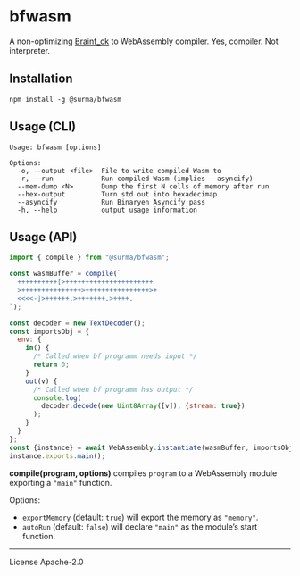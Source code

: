 # bfwasm

A non-optimizing [Brainf_ck][bf] to WebAssembly compiler. Yes, compiler. Not interpreter.

## Installation

```
npm install -g @surma/bfwasm
```

## Usage (CLI)

```
Usage: bfwasm [options]

Options:
  -o, --output <file>  File to write compiled Wasm to
  -r, --run            Run compiled Wasm (implies --asyncify)
  --mem-dump <N>       Dump the first N cells of memory after run
  --hex-output         Turn std out into hexadecimap
  --asyncify           Run Binaryen Asyncify pass
  -h, --help           output usage information
```

## Usage (API)

```js
import { compile } from "@surma/bfwasm";

const wasmBuffer = compile(`
  ++++++++++[>++++++++++++++++++++++
  >+++++++++++++++>++++++++++++++++>+
  <<<<-]>++++++.>+++++++.>++++.
`);

const decoder = new TextDecoder();
const importsObj = {
  env: {
    in() {
      /* Called when bf programm needs input */
      return 0;
    }
    out(v) {
      /* Called when bf programm has output */
      console.log(
        decoder.decode(new Uint8Array([v]), {stream: true})
      );
    }
  }
};
const {instance} = await WebAssembly.instantiate(wasmBuffer, importsObj);
instance.exports.main();
```

**compile(program, options)** compiles `program` to a WebAssembly module exporting a `"main"` function.

Options:

- `exportMemory` (default: `true`) will export the memory as `"memory"`.
- `autoRun` (default: `false`) will declare `"main"` as the module’s start function.

---

License Apache-2.0

[bf]: http://www.muppetlabs.com/~breadbox/bf/
